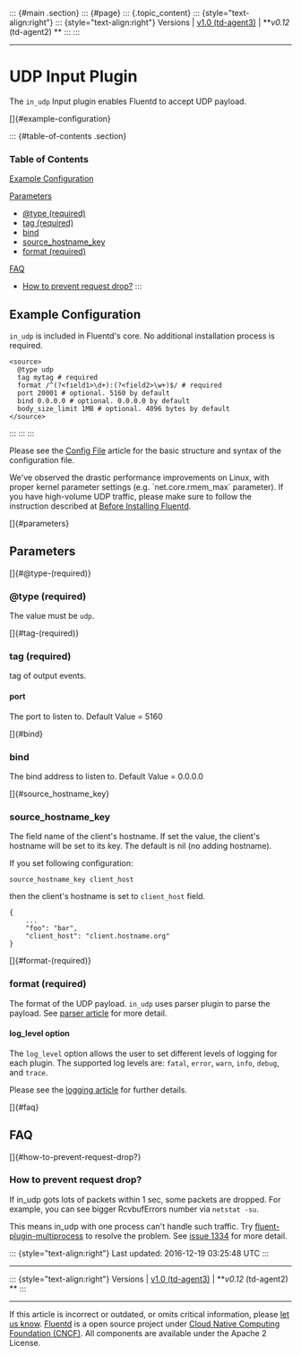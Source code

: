 ::: {#main .section}
::: {#page}
::: {.topic_content}
::: {style="text-align:right"}
::: {style="text-align:right"}
Versions \| [v1.0 (td-agent3)](/v1.0/articles/in_udp) \| ***v0.12*
(td-agent2) **
:::
:::

------------------------------------------------------------------------

UDP Input Plugin
================

The `in_udp` Input plugin enables Fluentd to accept UDP payload.

[]{#example-configuration}

::: {#table-of-contents .section}
### Table of Contents

[Example Configuration](#example-configuration)

[Parameters](#parameters)

-   [\@type (required)](#@type-(required))
-   [tag (required)](#tag-(required))
-   [bind](#bind)
-   [source\_hostname\_key](#source_hostname_key)
-   [format (required)](#format-(required))

[FAQ](#faq)

-   [How to prevent request drop?](#how-to-prevent-request-drop?)
:::

Example Configuration
---------------------

`in_udp` is included in Fluentd's core. No additional installation
process is required.

``` {.CodeRay}
<source>
  @type udp
  tag mytag # required
  format /^(?<field1>\d+):(?<field2>\w+)$/ # required
  port 20001 # optional. 5160 by default
  bind 0.0.0.0 # optional. 0.0.0.0 by default
  body_size_limit 1MB # optional. 4096 bytes by default
</source>
```
:::
:::
:::

Please see the [Config File](config-file) article for the basic
structure and syntax of the configuration file.

We\'ve observed the drastic performance improvements on Linux, with
proper kernel parameter settings (e.g. \`net.core.rmem\_max\`
parameter). If you have high-volume UDP traffic, please make sure to
follow the instruction described at [Before Installing
Fluentd](before-install).

[]{#parameters}

Parameters
----------

[]{#@type-(required)}

### \@type (required)

The value must be `udp`.

[]{#tag-(required)}

### tag (required)

tag of output events.

#### port

The port to listen to. Default Value = 5160

[]{#bind}

### bind

The bind address to listen to. Default Value = 0.0.0.0

[]{#source_hostname_key}

### source\_hostname\_key

The field name of the client's hostname. If set the value, the client's
hostname will be set to its key. The default is nil (no adding
hostname).

If you set following configuration:

``` {.CodeRay}
source_hostname_key client_host
```

then the client's hostname is set to `client_host` field.

``` {.CodeRay}
{
    ...
    "foo": "bar",
    "client_host": "client.hostname.org"
}
```

[]{#format-(required)}

### format (required)

The format of the UDP payload. `in_udp` uses parser plugin to parse the
payload. See [parser article](parser-plugin-overview) for more detail.

#### log\_level option

The `log_level` option allows the user to set different levels of
logging for each plugin. The supported log levels are: `fatal`, `error`,
`warn`, `info`, `debug`, and `trace`.

Please see the [logging article](logging) for further details.

[]{#faq}

FAQ
---

[]{#how-to-prevent-request-drop?}

### How to prevent request drop?

If in\_udp gots lots of packets within 1 sec, some packets are dropped.
For example, you can see bigger RcvbufErrors number via `netstat -su`.

This means in\_udp with one process can't handle such traffic. Try
[fluent-plugin-multiprocess](https://github.com/fluent/fluent-plugin-multiprocess)
to resolve the problem. See [issue
1334](https://github.com/fluent/fluentd/issues/1334) for more detail.

::: {style="text-align:right"}
Last updated: 2016-12-19 03:25:48 UTC
:::

------------------------------------------------------------------------

::: {style="text-align:right"}
Versions \| [v1.0 (td-agent3)](/v1.0/articles/in_udp) \| ***v0.12*
(td-agent2) **
:::

------------------------------------------------------------------------

If this article is incorrect or outdated, or omits critical information,
please [let us
know](https://github.com/fluent/fluentd-docs/issues?state=open).
[Fluentd](http://www.fluentd.org/) is a open source project under [Cloud
Native Computing Foundation (CNCF)](https://cncf.io/). All components
are available under the Apache 2 License.
